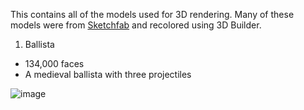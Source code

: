 This contains all of the models used for 3D rendering. Many of these models were from [Sketchfab](https://sketchfab.com/) and recolored using 3D Builder.

1. Ballista
* 134,000 faces
* A medieval ballista with three projectiles

![image](https://user-images.githubusercontent.com/103769713/179323009-fb7298bc-63a5-455c-8fca-ac03cbaa6bcf.png)

